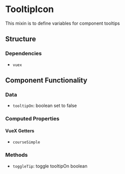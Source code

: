 TooltipIcon
===============
This mixin is to define variables for component tooltips 

## Structure

### Dependencies
* `vuex`

Component Functionality
---------
### Data
- `tooltipOn`: boolean set to false

### Computed Properties
#### VueX Getters
- `courseSimple`

### Methods
- `toggleTip`: toggle tooltipOn boolean 

